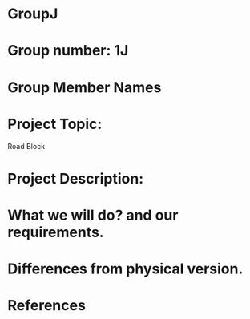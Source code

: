 # GroupJ

# Group number: 1J

# Group Member Names 

# Project Topic: 
  Road Block

# Project Description:

# What we will do? and our requirements.

# Differences from physical version.
  
# References
